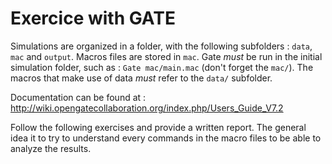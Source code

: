 # Exercice with GATE



Simulations are organized in a folder, with the following subfolders : ```data```, ```mac``` and ```output```. Macros files are stored in ```mac```. Gate *must* be run in the initial simulation folder, such as : ```Gate mac/main.mac``` (don't forget the ```mac/```). The macros that make use of data *must* refer to the ```data/``` subfolder.

Documentation can be found at : http://wiki.opengatecollaboration.org/index.php/Users_Guide_V7.2

Follow the following exercises and provide a written report. The general idea it to try to understand every commands in the macro files to be able to analyze the results.


